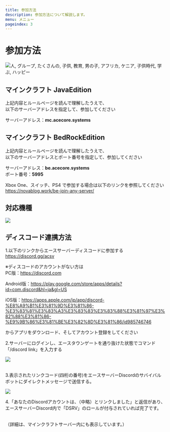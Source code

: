 ```yaml
---
title: 参加方法
description: 参加方法について解説します。
menu: メニュー
pageindex: 3
---
```

# 参加方法

<!--StartFragment-->

![人, グループ, たくさんの, 子供, 教育, 男の子, アフリカ, ケニア, 子供時代, 学ぶ, ハッピー](https://cdn.pixabay.com/photo/2018/02/07/18/30/people-3137672_960_720.jpg)

<!--EndFragment-->

## マインクラフト JavaEdition

上記内容とルールページを読んで理解したうえで、\
以下のサーバーアドレスを指定して、参加してください

サーバーアドレス：**mc.acecore.systems**

## マインクラフト BedRockEdition

上記内容とルールページを読んで理解したうえで、\
以下のサーバーアドレスとポート番号を指定して、参加してください

サーバーアドレス：**be.acecore.systems**\
ポート番号：**5995**

Xbox One、スイッチ、PS4 で参加する場合は以下のリンクを参照してください\
https://novablog.work/be-join-any-server/

## 対応機種

<!--StartFragment-->

![](/img/リスト.png)

<!--EndFragment-->

## ディスコード連携方法

1.以下のリンクからエースサーバーディスコードに参加する\
https://discord.gg/acsv

﻿﻿※ディスコードのアカウントがない方は\
PC版：https://discord.com

Android版：https://play.google.com/store/apps/details?id=com.discord&hl=ja&gl=US

iOS版：https://apps.apple.com/jp/app/discord-%E8%A9%B1%E3%81%9D%E3%81%86-%E3%83%81%E3%83%A3%E3%83%83%E3%83%88%E3%81%97%E3%82%88%E3%81%86-%E9%9B%86%E3%81%BE%E3%82%8D%E3%81%86/id985746746

からアプリをダウンロード、そしてアカウント登録をしてください

2.サーバーにログインし、エースタウンゲートを通り抜けた状態でコマンド「/discord link」を入力する

![](/img/2021-06-26_16.57.44.png)

\
3.表示されたリンクコード(四桁の番号)をエースサーバーDiscordのサバイバルボットにダイレクトメッセージで送信する。

![](/img/キャプチャ.png)

4.「あなたのDiscordアカウントは、（中略）とリンクしました」と返信があり、エースサーバーDiscord内で「DSRV」のロールが付与されていれば完了です。

\
（詳細は、マインクラフトサーバー内にも表示しています。）